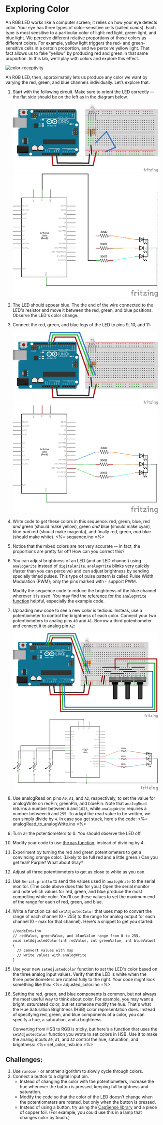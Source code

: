 # Exploring Color

An RGB LED works like a computer screen; it relies on how your eye detects color. Your eye has three types of color-sensitive cells (called *cones*). Each type is most sensitive to a particular color of light: red light, green light, and blue light. We perceive different relative proportions of those colors as different colors. For example, yellow light triggers the red- and green-sensitive cells in a certain proportion, and we perceive yellow light. That fact allows us to fake "yellow" by producing red and green in that same proportion. In this lab, we'll play with colors and explore this effect.

![color-receptivity](color-receptivity.png "Sensitivity of the red, green, and blue cone cells")

An RGB LED, then, approximately lets us produce any color we want by varying the red, green, and blue channels individually. Let’s explore that.

1.  Start with the following circuit. Make sure to orient the LED correctly -- the flat side should be on the left as in the diagram below.

    ![just-the-led dim=400wL](img/just-the-led-please.png "Fritzing for RGB LED with sigle active channel") ![just-the-led-schematic dim=400wL](img/just-the-led-please-schematic.png "Schematic for RGB LED with sigle active channel")

2.  The LED should appear blue. The the end of the wire connected to the LED's resistor and move it between the red, green, and blue positions. Observe the LED's color change.

3.  Connect the red, green, and blue legs of the LED to pins 9, 10, and 11:

    ![legs-connected-to-pins dim=400wL](img/legs-connected-to-pins.png "Fritzing for RGB LED on pins 9, 10, 11") ![legs-connected-to-pins dim=400wL](img/legs-connected-to-pins-schematic.png "Schematic for RGB LED on pins 9, 10, 11")

4.  Write code to get these colors in this sequence: red, green, blue, red *and* green (should make yellow), green *and* blue (should make cyan), blue *and* red (should make magenta), and finally red, green, *and* blue (should make white).
    <%= sequence.ino =%>
5.  Notice that the mixed colors are not very accurate -- in fact, the proportions are pretty far off! How can you correct this?

6.  You can adjust brightness of an LED (and an LED channel) using `analogWrite` instead of `digitalWrite`. `analogWrite` blinks very quickly (faster than you can perceive) and can adjust brightness by sending specially timed pulses. This type of pulse pattern is called Pulse Width Modulation (PWM); only the pins marked with `~` support PWM.

    Modify the sequence code to reduce the brightness of the blue channel wherever it is used. You may find the [reference for the `analogWrite` function](http://arduino.cc/en/Reference/AnalogWrite) helpful, especially the example code.

7.  Uploading new code to see a new color is tedious. Insteas, use a potentiometer to control the brightness of each color. Connect your two potentiometers to analog pins `A0` and `A1`. Borrow a third potentiometer and connect it to analog pin `A2`:

    ![three-potentiometers dim=400wL](img/three-potentiometers.png "Fritzing for RGB LED and three potentiometers") ![three-potentiometers dim=400wL](img/three-potentiometers-schematic.png "Schematic for RGB LED and three potentiometers")

8.  Use analogRead on pins `A0`, `A1`, and `A2`, respectively, to set the value for analogWrite on redPin, greenPin, and bluePin. Note that `analogRead` returns a number between `0` and `1023`, while `analogWrite` requires a number between `0` and `255`. To adapt the read value to be written, we can simply divide by `4`. In case you get stuck, here's the code:
    <%= analogRead_to_analogWrite.ino =%>
9.  Turn all the potentiometers to 0. You should observe the LED off.

10. Modify your code to use [the `map` function](http://arduino.cc/en/Reference/map), instead of dividing by 4.

11. Experiment by turning the red and green potentiometers to get a convincing orange color. (Likely to be full red and a little green.) Can you get teal? Purple? What about Gray?

12. Adjust all three potentiometers to get as close to white as you can.

12. Use `Serial.println` to send the values used in `analogWrite` to the serial monitor. (The code above does this for you.) Open the serial monitor and note which values for red, green, and blue produce the most compelling white color. You'll use these values to set the maximum end of the range for each of red, green, and blue.

13. Write a function called `setAdjustedColor` that uses map to convert the range of each channel (0 - 255) to the range for analog output for each channel (0 - max for that channel). Here's a snippet to get you started:

        //codeExt=ino
        // redValue, greenValue, and blueValue range from 0 to 255.
        void setAdjustedColor(int redValue, int greenValue, int blueValue) {
          // convert values with map
          // write values with analogWrite
        }

14. Use your new `setAdjustedColor` function to set the LED's color based on the three analog input values. Verify that the LED is white when the three potentiometers are rotated fully to the right. Your code might look something like this:
    <%= adjusted_color.ino =%>
15. Setting the red, green, and blue components is common, but not always the most useful way to think about color. For example, you may want a bright, saturdated color, but let someone modify the hue. That's what the Hue Saturation Brightness (HSB) color representation does. Instead of specifying red, green, and blue components of a color, you can specify a hue, a saturation, and a brightness.

    Converting from HSB to RGB is tricky, but here's a function that uses the `setAdjustedColor` function you wrote to set colors in HSB. Use it to make the analog inputs `A0`, `A1`, and `A2` control the hue, saturation, and brightness:
    <%= set_color_hsb.ino =%>


## Challenges:
1.  Use `random()` or another algorithm to slowly cycle through colors.
2.  Connect a button to a digital input pin.
    - Instead of changing the color with the potentiometers, increase the hue whenever the button is pressed, keeping full brightness and saturation. 
    - Modify the code so that the color of the LED doesn't change when the potentiometers are rotated, but only when the button is pressed.
    - Instead of using a button, try using the [CapSense library](http://playground.arduino.cc/Main/CapacitiveSensor) and a piece of copper foil. (For example, you could use this in a lamp that changes color by touch.)
